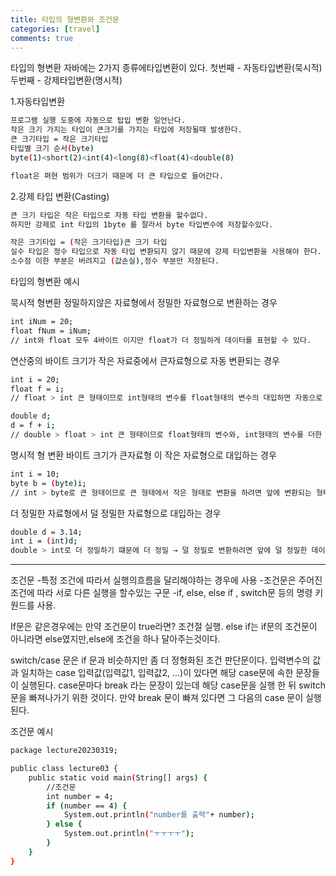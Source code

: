 ```yaml
---
title: 타입의 형변환와 조건문
categories: [travel]
comments: true
---
```

타입의 형변환
자바에는 2가지 종류에타입변환이 있다.
첫번째 - 자동타입변환(묵시적)
두번째 - 강제타입변환(명시적)

1.자동타입변환
```bash
프로그램 실행 도중에 자동으로 탑입 변환 일언난다.
작은 크기 가지는 타입이 큰크기를 가지는 타입에 저장될때 발생한다.
큰 크기타입 = 작은 크기타입
타입별 크기 순서(byte)
byte(1)<short(2)<int(4)<long(8)<float(4)<double(8)

float은 펴현 범위가 더크기 때문에 더 큰 타입으로 들어간다.
```

2.강제 타입 변환(Casting)
```bash
큰 크기 타입은 작은 타입으로 자동 타입 변환을 할수없다.
하지만 강제로 int 타입의 1byte 를 잘라서 byte 타입변수에 저장할수있다.

작은 크기타입 = (작은 크기타입)큰 크기 타입
실수 타입은 정수 타입으로 자동 타입 변환되지 않기 때문에 강제 타입변환을 사용해야 한다.
소수점 이한 부분은 버려지고 (값손실),정수 부분만 저장된다.
```

타입의 형변환 예시

묵시적 형변환
정밀하지않은 자료형에서 정밀한 자료형으로 변환하는 경우
```bash
int iNum = 20;
float fNum = iNum;
// int와 float 모두 4바이트 이지만 float가 더 정밀하게 데이터를 표현할 수 있다.
```

연산중의 바이트 크기가 작은 자료중에서 큰자료형으로 자동 변환되는 경우
```bash
int i = 20;
float f = i;
// float > int 큰 형태이므로 int형태의 변수를 float형태의 변수의 대입하면 자동으로 float형태로 형 변환이 된다.

double d;
d = f + i;
// double > float > int 큰 형태이므로 float형태의 변수와, int형태의 변수를 더한 값을 double형태의 변수의 대입하게 되면 자동적으로 double형태로 형 변환이 된다.
```

명시적 형 변환
바이트 크기가 큰자료형 이 작은 자료형으로 대입하는 경우
```bash
int i = 10;
byte b = (byte)i;
// int > byte로 큰 형태이므로 큰 형태에서 작은 형태로 변환을 하려면 앞에 변환되는 형태의 타입을 적어줘야한다.
```

더 정밀한 자료형에서 덜 정밀한 자료형으로 대입하는 경우
```bash
double d = 3.14;
int i = (int)d;
double > int로 더 정밀하기 떄문에 더 정밀 → 덜 정밀로 변환하려면 앞에 덜 정밀한 데이터타입을 적어줘야한다..
```
----------------------------------------------------------------------

조건문 
-특정 조건에 따라서 실행의흐름을 달리해야하는 경우에 사용
-조건문은 주어진 조건에 따라 서로 다른 실행을 할수있는 구문 
-if, else, else if , switch문 등의 명령 키원드를 사용.

If문은 같은경우에는 만약 조건문이 true라면? 조건절 실행.
else if는 if문의 조건문이 아니라면 else였지만,else에 조건을 하나 달아주는것이다.

switch/case 문은 if 문과 비슷하지만 좀 더 정형화된 조건 판단문이다.
입력변수의 값과 일치하는 case 입력값(입력값1, 입력값2, ...)이 있다면 해당 case문에 속한 문장들이 실행된다. case문마다 break 라는 문장이 있는데 해당 case문을 실행 한 뒤 switch문을 빠져나가기 위한 것이다. 만약 break 문이 빠져 있다면 그 다음의 case 문이 실행된다.

조건문 예시
```bash
package lecture20230319;

public class lecture03 {
    public static void main(String[] args) {
        //조건문
        int number = 4;
        if (number == 4) {
            System.out.println("number를 출력"+ number);
        } else {
            System.out.println("ㅜㅜㅜㅜ");
        }
    }
}
```
``````````````````````````````````````````````````````````````````````````
